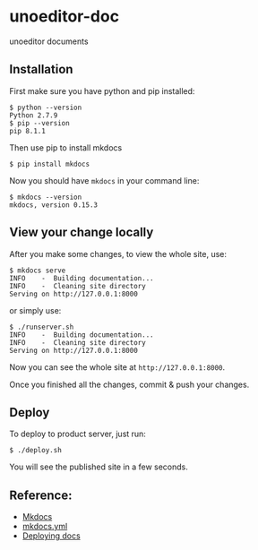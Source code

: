 # unoeditor-doc
unoeditor documents

## Installation

First make sure you have python and pip installed:

```shell
$ python --version
Python 2.7.9
$ pip --version
pip 8.1.1
```

Then use pip to install mkdocs

```shell
$ pip install mkdocs
```

Now you should have ```mkdocs``` in your command line:

```shell
$ mkdocs --version
mkdocs, version 0.15.3
```


## View your change locally

After you make some changes, to view the whole site, use:

```shell
$ mkdocs serve
INFO    -  Building documentation...
INFO    -  Cleaning site directory
Serving on http://127.0.0.1:8000
```

or simply use:

```shell
$ ./runserver.sh
INFO    -  Building documentation...
INFO    -  Cleaning site directory
Serving on http://127.0.0.1:8000
```

Now you can see the whole site at ```http://127.0.0.1:8000```.

Once you finished all the changes, commit & push your changes.

## Deploy

To deploy to product server, just run:

```shell
$ ./deploy.sh
```

You will see the published site in a few seconds.


## Reference:

* [Mkdocs](http://www.mkdocs.org/)
* [mkdocs.yml](http://www.mkdocs.org/user-guide/configuration/)
* [Deploying docs](http://www.mkdocs.org/user-guide/deploying-your-docs/)
